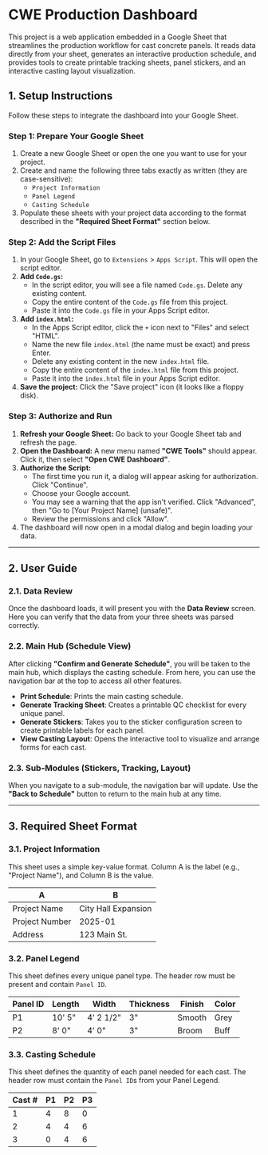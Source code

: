# CWE Production Dashboard

This project is a web application embedded in a Google Sheet that streamlines the production workflow for cast concrete panels. It reads data directly from your sheet, generates an interactive production schedule, and provides tools to create printable tracking sheets, panel stickers, and an interactive casting layout visualization.

## 1. Setup Instructions

Follow these steps to integrate the dashboard into your Google Sheet.

### Step 1: Prepare Your Google Sheet

1.  Create a new Google Sheet or open the one you want to use for your project.
2.  Create and name the following three tabs exactly as written (they are case-sensitive):
    *   `Project Information`
    *   `Panel Legend`
    *   `Casting Schedule`
3.  Populate these sheets with your project data according to the format described in the **"Required Sheet Format"** section below.

### Step 2: Add the Script Files

1.  In your Google Sheet, go to `Extensions` > `Apps Script`. This will open the script editor.
2.  **Add `Code.gs`:**
    *   In the script editor, you will see a file named `Code.gs`. Delete any existing content.
    *   Copy the entire content of the `Code.gs` file from this project.
    *   Paste it into the `Code.gs` file in your Apps Script editor.
3.  **Add `index.html`:**
    *   In the Apps Script editor, click the `+` icon next to "Files" and select "HTML".
    *   Name the new file `index.html` (the name must be exact) and press Enter.
    *   Delete any existing content in the new `index.html` file.
    *   Copy the entire content of the `index.html` file from this project.
    *   Paste it into the `index.html` file in your Apps Script editor.
4.  **Save the project:** Click the "Save project" icon (it looks like a floppy disk).

### Step 3: Authorize and Run

1.  **Refresh your Google Sheet:** Go back to your Google Sheet tab and refresh the page.
2.  **Open the Dashboard:** A new menu named **"CWE Tools"** should appear. Click it, then select **"Open CWE Dashboard"**.
3.  **Authorize the Script:**
    *   The first time you run it, a dialog will appear asking for authorization. Click "Continue".
    *   Choose your Google account.
    *   You may see a warning that the app isn't verified. Click "Advanced", then "Go to [Your Project Name] (unsafe)".
    *   Review the permissions and click "Allow".
4.  The dashboard will now open in a modal dialog and begin loading your data.

---

## 2. User Guide

### 2.1. Data Review
Once the dashboard loads, it will present you with the **Data Review** screen. Here you can verify that the data from your three sheets was parsed correctly.

### 2.2. Main Hub (Schedule View)
After clicking **"Confirm and Generate Schedule"**, you will be taken to the main hub, which displays the casting schedule. From here, you can use the navigation bar at the top to access all other features.

*   **Print Schedule**: Prints the main casting schedule.
*   **Generate Tracking Sheet**: Creates a printable QC checklist for every unique panel.
*   **Generate Stickers**: Takes you to the sticker configuration screen to create printable labels for each panel.
*   **View Casting Layout**: Opens the interactive tool to visualize and arrange forms for each cast.

### 2.3. Sub-Modules (Stickers, Tracking, Layout)
When you navigate to a sub-module, the navigation bar will update. Use the **"Back to Schedule"** button to return to the main hub at any time.

---

## 3. Required Sheet Format

### 3.1. Project Information
This sheet uses a simple key-value format. Column A is the label (e.g., "Project Name"), and Column B is the value.

| A              | B                  |
|----------------|--------------------|
| Project Name   | City Hall Expansion|
| Project Number | 2025-01            |
| Address        | 123 Main St.       |

### 3.2. Panel Legend
This sheet defines every unique panel type. The header row must be present and contain `Panel ID`.

| Panel ID | Length    | Width     | Thickness | Finish | Color |
|----------|-----------|-----------|-----------|--------|-------|
| P1       | 10' 5"    | 4' 2 1/2" | 3"        | Smooth | Grey  |
| P2       | 8' 0"     | 4' 0"     | 3"        | Broom  | Buff  |

### 3.3. Casting Schedule
This sheet defines the quantity of each panel needed for each cast. The header row must contain the `Panel ID`s from your Panel Legend.

| Cast # | P1 | P2 | P3 |
|--------|----|----|----|
| 1      | 4  | 8  | 0  |
| 2      | 4  | 4  | 6  |
| 3      | 0  | 4  | 6  |